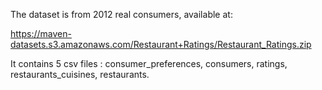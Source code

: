 The dataset is from 2012 real consumers, available at:

https://maven-datasets.s3.amazonaws.com/Restaurant+Ratings/Restaurant_Ratings.zip

It contains 5 csv files : consumer_preferences, consumers, ratings, restaurants_cuisines, restaurants.
